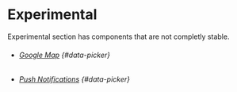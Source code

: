 # Experimental

Experimental section has components that are not completly stable.

* ###### [Google Map](/components/experimental/google-map.md) {#data-picker}
* ###### [Push Notifications](/components/experimental/pushnotifications.md) {#data-picker}



